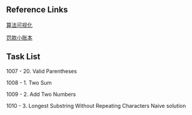 
## Reference Links
[算法可视化](https://github.com/MisterBooo/LeetCodeAnimation)

[罚款小账本](https://docs.google.com/spreadsheets/d/1Ez2SB3N79lFgaQVwl4VEAo353kLPyzq4nmjDYjUexig/edit?usp=sharing)


## Task List



1007 - 20. Valid Parentheses

1008 - 1. Two Sum

1009 - 2. Add Two Numbers

1010 - 3. Longest Substring Without Repeating Characters
        Naive solution
